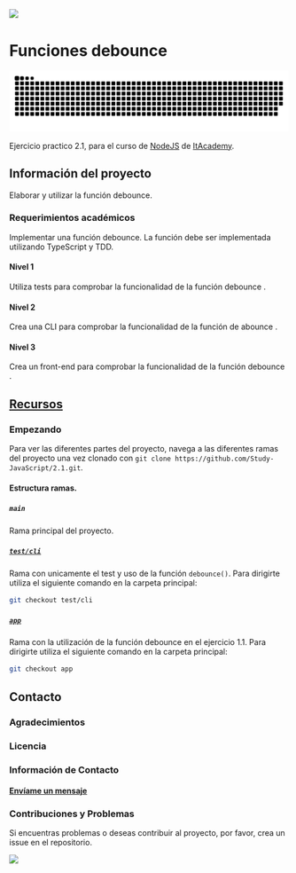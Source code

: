 <img src="https://user-images.githubusercontent.com/73097560/115834477-dbab4500-a447-11eb-908a-139a6edaec5c.gif">

# Funciones debounce
<a href="https://github.com/SKRTEEEEEE">
<div align="center">
  <img  src="https://github.com/SKRTEEEEEE/SKRTEEEEEE/blob/main/resources/img/grid-snake.svg"
       alt="snake" />
</div>
</a>

Ejercicio practico 2.1, para el curso de [NodeJS](https://nodejs.org/en) de [ItAcademy](https://www.barcelonactiva.cat/es/itacademy).

## Información del proyecto

Elaborar y utilizar la función debounce.

### Requerimientos académicos
Implementar una función debounce. La función debe ser implementada utilizando TypeScript y TDD.
#### Nivel 1
Utiliza tests para comprobar la funcionalidad de la función debounce .
#### Nivel 2
Crea una CLI para comprobar la funcionalidad de la función de abounce .
#### Nivel 3
Crea un front-end para comprobar la funcionalidad de la función debounce .

## [Recursos](https://github.com/SKRTEEEEEE/markdowns/)
### Empezando
Para ver las diferentes partes del proyecto, navega a las diferentes ramas del proyecto una vez clonado con `git clone https://github.com/Study-JavaScript/2.1.git`.
#### Estructura ramas.
##### `main`
Rama principal del proyecto.
##### [`test/cli`](https://github.com/Study-JavaScript/2.1/tree/test/cli)
Rama con unicamente el test y uso de la función `debounce()`. Para dirigirte utiliza el siguiente comando en la carpeta principal:
```bash
git checkout test/cli
```
##### [`app`](https://github.com/Study-JavaScript/2.1/tree/app)
Rama con la utilización de la función debounce en el ejercicio 1.1. Para dirigirte utiliza el siguiente comando en la carpeta principal:
```bash
git checkout app
```
## Contacto

### Agradecimientos

### Licencia

### Información de Contacto

#### [Envíame un mensaje](mailto:adanreh.m@gmail.com)

### Contribuciones y Problemas

Si encuentras problemas o deseas contribuir al proyecto, por favor, crea un issue en el repositorio.

<img src="https://user-images.githubusercontent.com/73097560/115834477-dbab4500-a447-11eb-908a-139a6edaec5c.gif">
